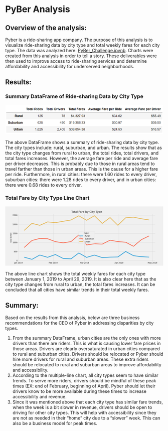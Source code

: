 # PyBer Analysis

## Overview of the analysis: 
Pyber is a ride-sharing app company. The purpose of this analysis is to visualize ride-sharing data by city type and total weekly fares for each city type. The data was analyzed here:  [PyBer_Challenge.ipynb](https://github.com/nguyencao247/PyBer_Analysis/blob/main/PyBer_Challenge.ipynb). Charts were created from this analysis in order to tell a story. These deliverables were then used to improve access to ride-sharing services and determine affordability and accessibility for underserved neighborhoods.

## Results: 

### Summary DataFrame of Ride-sharing Data by City Type
 <p align="center"><img src="analysis/PyBer_fare_DF.png"></p>
The above DataFrame shows a summary of ride-sharing data by city type. The city types include: rural, suburban, and urban. The results show that as the city type changes from rural to urban, the total rides, total drivers, and total fares increases. However, the average fare per ride and average fare per driver decreases. This is probably due to those in rural areas tend to travel farther than those in urban areas. This is the cause for a higher fare per ride. Furthermore, in rural cities: there were 1.60 rides to every driver, suburban cities: there were 1.28 rides to every driver, and in urban cities: there were 0.68 rides to every driver. 

### Total Fare by City Type Line Chart
 <p align="center"><img src="analysis/PyBer_fare_summary.png"></p>
The above line chart shows the total weekly fares for each city type between January 1, 2019 to April 29, 2019. It is also clear here that as the city type changes from rural to urban, the total fares increases. It can be concluded that all cities have similar trends in their total weekly fares.

## Summary: 
Based on the results from this analysis, below are three business recommendations for the CEO of Pyber in addressing disparities by city types. 
1. From the summary DataFrame, urban cities are the only ones with more drivers than there are riders. This is what is causing lower fare prices in those areas. Drivers are clearly oversaturated in urban cities compared to rural and suburban cities. Drivers should be relocated or Pyber should hire more drivers for rural and suburban areas. These extra riders should be relocated to rural and suburban areas to improve affordability and accessibility. 
2. According to the multiple-line chart, all city types seem to have similar trends. To serve more riders, drivers should be mindful of these peak times (EX: end of February, beginning of April). Pyber should let their drivers know to be more available during these times to increase accessibility and revenue.
3. Since it was mentioned above that each city type has similar fare trends, when the week is a bit slower in revenue, drivers should be open to driving for other city types. This will help with accessibility since they are not as needed in their “home” city due to a “slower” week. This can also be a business model for peak times. 
